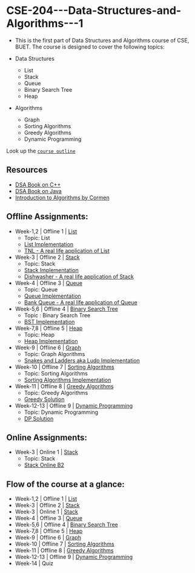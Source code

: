 # CSE-204---Data-Structures-and-Algorithms---1

- This is the first part of Data Structures and Algorithms course of CSE, BUET. The course is designed to cover the following topics:
- Data Structures
  - List
  - Stack
  - Queue
  - Binary Search Tree
  - Heap
  
- Algorithms
  - Graph
  - Sorting Algorithms
  - Greedy Algorithms
  - Dynamic Programming

Look up the [`course outline`](/CSE%20204%20Course%20Outline.pdf)

## Resources 
   - [DSA Book on C++](/0.%20Resources/C++3elatest.pdf)
   - [DSA Book on Java](/0.%20Resources/JAVA3elatest.pdf)
   - [Introduction to Algorithms by Cormen](/0.%20Resources/Introduction%20to%20Algorithms-%20cormen.pdf)

## Offline Assignments:
- Week-1,2 | Offline 1 | [List](/1.%20List/)
  - Topic: List
  - [List Implementation](/1.%20List/Java%20Implementation/MainProject/)
  - [TNL - A real life application of List](/1.%20List/Java%20Implementation/TNL/TNL.java)
- Week-3 | Offline 2 | [Stack](/2.%20Stack/Stack%20Offline/)
  - Topic: Stack
  - [Stack Implementation](/2.%20Stack/Stack%20Offline/Java%20Implementation/StackADT/)
  - [Dishwasher - A real life application of Stack](/2.%20Stack/Stack%20Offline/Java%20Implementation/DishWasher/dw.java)
- Week-4 | Offline 3 | [Queue](/3.%20Queue/)
  - Topic: Queue
  - [Queue Implementation](/3.%20Queue/Java%20Implementation/MainQueue/)
  - [Bank Queue - A real life application of Queue](/3.%20Queue/Java%20Implementation/BankQueue/)
- Week-5,6 | Offline 4 | [Binary Search Tree](/4.%20Binary%20Search%20Tree/)
  - Topic : Binary Search Tree
  - [BST Implementation](/4.%20Binary%20Search%20Tree/Java%20Implementation/)
- Week-7,8 | Offline 5 | [Heap](/5.%20Heap/)
  - Topic: Heap
  - [Heap Implementation](/5.%20Heap/CPP%20Implementation/)
- Week-9 | Offline 6 | [Graph](/6.%20Graph/)
  - Topic: Graph Algorithms
  - [Snakes and Ladders aka Ludo Implementation](/6.%20Graph/Ludo%20Implementation/)
- Week-10 | Offline 7 | [Sorting Algorithms](/7.%20Sorting%20Algorithms/)
  - Topic: Sorting Algorithms
  - [Sorting Algorithms Implementation](/7.%20Sorting%20Algorithms/CPP%20Implementation/)
- Week-11 | Offline 8 | [Greedy Algorithms](/8.%20Greedy%20Algorithms/)
  - Topic: Greedy Algorithms
  - [Greedy Solution](/8.%20Greedy%20Algorithms/CPP%20Solution/1905095.cpp)
- Week-12-13 | Offline 9 | [Dynamic Programming](/9.%20Dynamic%20Programming/)
  - Topic: Dynamic Programming
  - [DP Solution](/9.%20Dynamic%20Programming/CPP%20Solution/)

## Online Assignments:
- Week-3 | Online 1 | [Stack](/2.%20Stack/Stack%20Online/)
  - Topic: Stack
  - [Stack Online B2](/2.%20Stack/Stack%20Online/Java%20Solution/)

## Flow of the course at a glance:
- Week-1,2 | Offline 1 | [List](/1.%20List/)
- Week-3 | Offline 2 | [Stack](/2.%20Stack/Stack%20Offline/)
- Week-3 | Online 1 | [Stack](/2.%20Stack/Stack%20Online/)
- Week-4 | Offline 3 | [Queue](/3.%20Queue/)
- Week-5,6 | Offline 4 | [Binary Search Tree](/4.%20Binary%20Search%20Tree/)
- Week-7,8 | Offline 5 | [Heap](/5.%20Heap/)
- Week-9 | Offline 6 | [Graph](/6.%20Graph/)
- Week-10 | Offline 7 | [Sorting Algorithms](/7.%20Sorting%20Algorithms/)
- Week-11 | Offline 8 | [Greedy Algorithms](/8.%20Greedy%20Algorithms/)
- Week-12-13 | Offline 9 | [Dynamic Programming](/9.%20Dynamic%20Programming/)
- Week-14 | Quiz
